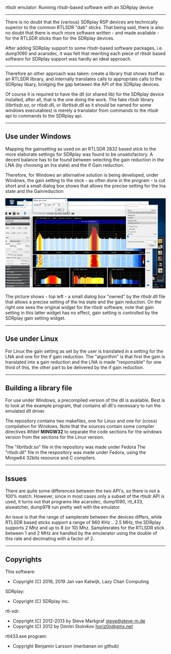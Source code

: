 
rtlsdr emulator: Running rtlsdr-based software with an SDRplay device

--------------------------------------------------------------------------

There is no doubt that the (various) SDRplay RSP devices are technically
superior to the common RTLSDR "dab" sticks. That being said, there is
also no doubt that there is much more software written - and made available -
for the RTLSDR sticks than for the SDRplay devices.

After adding SDRplay support to some rtlsdr-based software packages, i.e.
dump1090 and acarsdec, it was felt that rewriting each piece of 
rtlsdr based software for SDRplay support was hardly an ideal approach.

---------------------------------------------------------------------------

Therefore an other approach was taken: create a library that shows itself as
an RTLSDR library, and internally translates calls to appropriate calls
to the SDRplay libary,  bridging the gap between the API of the SDRplay
devices. 

Of course it is required to have the dll (or shared lib) for the
SDRplay device installed,
after all, that is the one doing the work. The fake rtlsdr library
(librtlsdr.so, or rtlsdr.dll, or librtlsdr.dll as it should
be named for some windows executables) is merely
a translator from commands to the rtlsdr api to
commands to the SDRplay api.

-----------------------------------------------------------------------------
Use under Windows
-----------------------------------------------------------------------------

Mapping the gainsetting as used on an RTLSDR 2832 based stick to
the more elaborate settings for SDRplay was found to be unsatisfactory.
A decent balance has to be found between selecting the gain reduction
in the LNA (by choosing an lna state) and the if Gain reduction.

Therefore, for Windows an alternative solution is being developed,
under Windows, the gain setting to the stick - as often done in the
program - is cut short and a small dialog box shows that allows
the precise setting for the lna state and the Gainreduction

![rtlsdr emulator](/rtlsdr-emulator.png?raw=true)

The picture shows - top left - a small dialog box "owned" by the
rtlsdr.dll file that allows a precise setting of the lna state and
the gain reduction. On the right one sees the original widget for the
rtlsdr software, note that gain setting in this latter widget has no effect,
gain setting is controlled by the SDRplay gain setting widget.

------------------------------------------------------------------------------
Use under Linux
-------------------------------------------------------------------------------

For Linux the gain setting as set by the user is translated in a setting for
the LNA and one for the if gain reduction.
The "algorithm" is that first the gain is translated into a gain reduction and
the LNA is made "responsible" for one third of this, the other part to be delivered
by the if gain reduction.

-------------------------------------------------------------------------------
Building a library file
------------------------------------------------------------------------------

For use under Windows, a precompiled version of the dll
is available. Best is to look at the example program, that contains
all dll's necessary to run the emulated dll driver.

The  repository contains two makefiles, one for Linux and one
for (cross) compilation for Windows.
Note that the sources contain some compiler directives #ifdef __MINGW32__
to separate the code sections for the windows version from the sections
for the Linux version.

The "librtlsdr.so" file in the repository was made under Fedora 
The "rtlsdr.dll" file in the respository was made under Fedora, using
the Mingw64 32bits resource and C compilers.

------------------------------------------------------------------------------
Issues
-------------------------------------------------------------------------------

There are quite some differences between the two API's, so there is not
a 100% match. However, since in most cases only a subset of the rtlsdr
API is used, it turns out that programs like acarsdec, dump1090, rtl_433,
aiswatcher, dump978 run pretty well with the emulator.

An issue is that the range of samplerate between the devices differs,
while RTLSDR based sticks support a range of 960 KHz .. 2.5 MHz, the SDRplay
supports 2 Mhz and up to 8 (or 10) Mhz.
Samplesrates for the RTLSDR stick between 1 and 2 MHz are handled by the
emulerator using the double of this rate and decimating with a factor of 2.

------------------------------------------------------------------------------
Copyrights
------------------------------------------------------------------------------

This software:	
  * Copyright (C) 2018, 2019 Jan van Katwijk, Lazy Chair Computing

SDRplay:
  * Copyright (C) SDRplay inc.

rtl-sdr:
 * Copyright (C) 2012-2013 by Steve Markgraf <steve@steve-m.de>
 * Copyright (C) 2012 by Dimitri Stolnikov <horiz0n@gmx.net>

rtl433.exe program:
 * Copyright Benjamin Larsson (merbanan on github)

